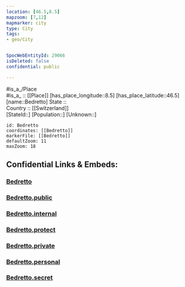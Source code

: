 ```yaml
---
location: [46.5,8.5] 
mapzoom: [7,12] 
mapmarker: city 
type: City
tags:
- geo/City


SpocWebEntityId: 29066
isDeleted: false
confidential: public

---
```

#is_a_/Place  
#is_a_ :: [[Place]] 
[has_place_longitude::8.5] 
[has_place_latitude::46.5] 
[name::Bedretto] 
State ::  
Country :: [[Switzerland]]  
[StateId::] 
[Population::] 
[Unknown::] 


```leaflet
id: Bedretto
coordinates: [[Bedretto]] 
markerFile: [[Bedretto]] 
defaultZoom: 11 
maxZoom: 18
```


## Confidential Links & Embeds: 

### [Bedretto](/_Standards/Earth/Continent/Europe/Europe~Central/Switzerland/Switzerland~Cantons/Ticino/City/Bedretto.md) 

### [Bedretto.public](/_public/Earth/Continent/Europe/Europe~Central/Switzerland/Switzerland~Cantons/Ticino/City/Bedretto.public.md) 

### [Bedretto.internal](/_internal/Earth/Continent/Europe/Europe~Central/Switzerland/Switzerland~Cantons/Ticino/City/Bedretto.internal.md) 

### [Bedretto.protect](/_protect/Earth/Continent/Europe/Europe~Central/Switzerland/Switzerland~Cantons/Ticino/City/Bedretto.protect.md) 

### [Bedretto.private](/_private/Earth/Continent/Europe/Europe~Central/Switzerland/Switzerland~Cantons/Ticino/City/Bedretto.private.md) 

### [Bedretto.personal](/_personal/Earth/Continent/Europe/Europe~Central/Switzerland/Switzerland~Cantons/Ticino/City/Bedretto.personal.md) 

### [Bedretto.secret](/_secret/Earth/Continent/Europe/Europe~Central/Switzerland/Switzerland~Cantons/Ticino/City/Bedretto.secret.md)

